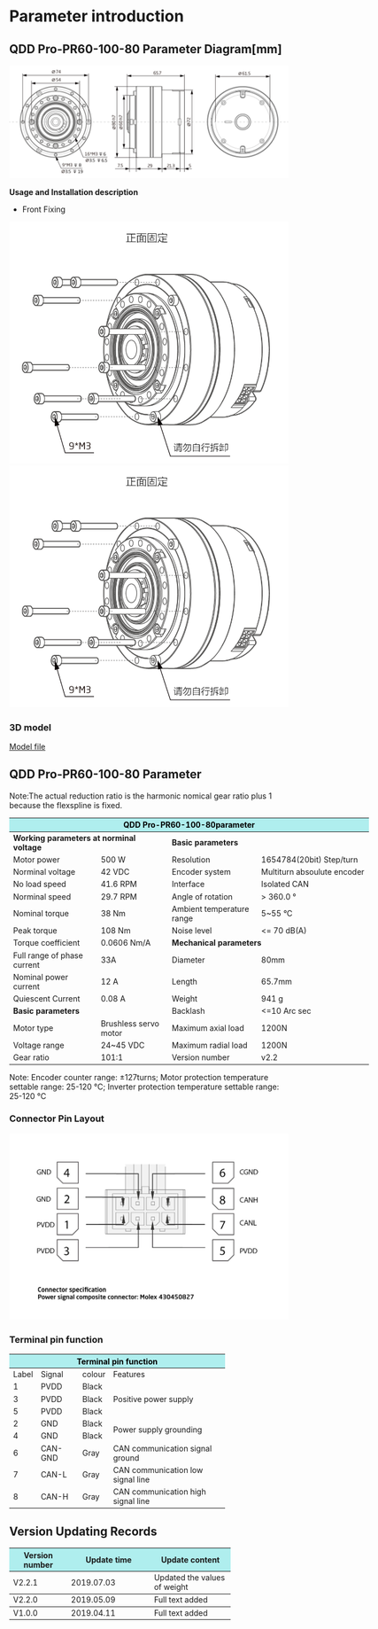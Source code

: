 # Parameter introduction
## QDD Pro-PR60-100-80 Parameter Diagram[mm]
![QDD Pro-PR60-100-80]( ../../img/QDD_Pro_PR60_x_80_v2_2三视图.png )

**Usage and Installation description**

*   Front Fixing 

![Qddpro_PR60_x_80_v2_2zhengmian.png](../../img/QDD_Pro_PR60_x_80_v2_2正面固定.png "fig:Qddpro_PR60_x_80_v2_2zhengmian.png") ![Qddpro_PR60_x_80_v2_2zhengmian.png](../../img/QDD_Pro_PR60_x_80_v2_2正面固定.png "fig:Qddpro_PR60_x_80_v2_2zhengmian.png") 
### 3D model
[Model file]( ../../3DModel/QDD_Pro_PR60-x-80_v2_2.step.zip )

## QDD Pro-PR60-100-80 Parameter

Note:The actual reduction ratio is the harmonic nomical gear ratio plus 1 because the flexspline is fixed.

<table style="width:650px"><thead><tr><th colspan="4" style="background: PaleTurquoise; color: black;">QDD Pro-PR60-100-80parameter</th></tr></thead><tbody><tr><td colspan="2"><b>Working parameters at norminal voltage</b></td><td colspan="2"><b>Basic parameters</b></td></tr><tr><td style="width:175px">Motor power</td><td style="width:135px">500 W</td><td style="width:130px">Resolution</td><td style="width:220px">1654784(20bit) Step/turn</td></tr><tr><td>Norminal voltage</td><td>42 VDC</td><td style="width:130px">Encoder system</td><td style="width:220px">Multiturn absoulute encoder</td></tr><tr><td>No load speed</td><td>41.6 RPM</td><td>Interface</td><td>Isolated CAN</td></tr><tr><td>Norminal speed</td><td>29.7 RPM</td><td>Angle of rotation</td><td>> 360.0 °</td></tr><tr><td>Nominal torque</td><td>38 Nm</td><td>Ambient temperature range</td><td>5~55 °C</td></tr><td>Peak torque</td><td>108 Nm</td><td>Noise level</td><td><= 70 dB(A)</td></tr><tr><td>Torque coefficient</td><td>0.0606 Nm/A</td><td colspan="2"><b>Mechanical parameters</b></td></tr><tr><td>Full range of phase current</td><td>33A</td><td style="width:175px">Diameter</td><td style="width:175px">80mm</td></tr><tr><td>Nominal power current</td><td>12 A</td><td>Length</td><td>65.7mm</td></tr><tr><td>Quiescent Current</td><td>0.08 A</td><td>Weight</td><td>941 g</td></tr> <tr><td colspan="2"><b>Basic parameters</b></td><td>Backlash</td><td><=10 Arc sec</td></tr><tr><td>Motor type</td><td>Brushless servo motor</td><td>Maximum axial load</td><td>1200N</td></tr><tr><td>Voltage range</td><td>24~45 VDC</td><td>Maximum radial load</td><td>1200N</td></tr><tr><td>Gear ratio</td><td>101:1</td><td>Version number</td><td>v2.2</td></tr></tbody></table>


 Note: Encoder counter range: ±127turns; Motor protection temperature settable range: 25-120 °C; Inverter protection temperature settable range: 25-120 °C

### Connector Pin Layout

<img src="../img/配线2-2.png" style="width:600px">

### Terminal pin function

<table class="tableizer-table" style="width:390px">
 <thead><tr class="tableizer-firstrow"><th colspan="4" style="background: PaleTurquoise; color: black;">Terminal pin function</th></tr></thead><tbody><tr><td>Label</td><td>Signal</td><td>colour</td><td>Features </td></tr><tr><td>1</td><td>PVDD</td><td>Black</td><td rowspan="3">Positive power supply </td></tr><tr><td>3</td><td>PVDD</td><td>Black</td></tr><tr><td>5</td><td>PVDD</td><td>Black</td></tr><tr><td>2</td><td>GND</td><td>Black</td> <td rowspan="2">Power supply grounding</td></tr><tr><td>4</td><td>GND</td><td>Black</td></tr><tr><td>6</td><td>CAN-GND</td><td>Gray</td><td>CAN communication signal ground</td></tr><tr><td>7</td><td>CAN-L</td><td>Gray</td><td>CAN communication low signal line</td></tr><tr><td>8</td><td>CAN-H</td><td>Gray</td><td>CAN communication high signal line</td></tr></tbody></table>
 </tbody></table>

## Version Updating Records

<table style="width:400px"><thead><tr style="background:PaleTurquoise"><th style="width:100px">Version number</th><th style="width:150px">Update time</th><th style="width:150px">Update content</th></tr></thead><tbody><tr><td>V2.2.1</td><td>2019.07.03</td><td>Updated the values of weight</th></tr></thead><tbody><tr><td>V2.2.0</td><td>2019.05.09</td><td>Full text added</th></tr></thead><tbody><tr><td>V1.0.0</td><td>2019.04.11</td><td>Full text added</td></tbody></table>
